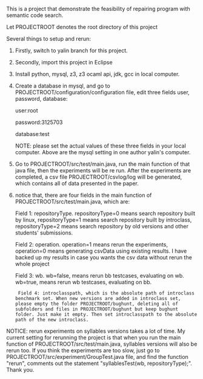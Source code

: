 This is a project that demonstrate the feasibility of repairing program with semantic code search.

Let PROJECTROOT denotes the root directory of this project

Several things to setup and rerun:

1. Firstly, switch to yalin branch for this project.

2. Secondly, import this project in Eclipse

3. Install python, mysql, z3, z3 ocaml api, jdk, gcc in local computer.

4. Create a database in mysql, and go to PROJECTROOT/configuration/configuration file, edit three fields user, password, database:
	
	user:root
	
	password:3125703
	
	database:test
	
	NOTE: please set the actual values of these three fields in your local computer. Above are the mysql setting in one author yalin's computer.

5. Go to PROJECTROOT/src/test/main.java, run the main function of that java file, then the experiments will be re run.
 After the experiments are completed, a csv file  PROJECTROOT/csvlog/log will be generated, which contains all of data presented in the paper.
 
6. notice that, there are four fields in the main function of PROJECTROOT/src/test/main.java, which are:

	Field 1: repositoryType. repositoryType=0 means search repository built by linux, 
		repositoryType=1 means search repository built by introclass, 
		repositoryType=2 means search repository by old versions and other students' submissions.
		
	Field 2: operation. operation=1 means rerun the experiments, 
		operation=0 means generating csvData using existing results. 
		I have backed up my results in case you wants the csv data without rerun the whole project
		
	Field 3: wb. wb=false, means rerun bb testcases, evaluating on wb.
		wb=true, means rerun wb testcases, evaluating on bb.

        Field 4: introclasspath, which is the absolute path of introclass benchmark set. When new versions are added in introclass set, please empty the folder PROJECTROOT/bughunt, deleting all of subfolders and files in PROJECTROOT/bughunt but keep bughunt folder. Just make it empty. Then set introclasspath to the absolute path of the new introclass.
		
NOTICE: rerun experiments on syllables versions takes a lot of time.
		My current setting for rerunning the project is that when you run the main function of PROJECTROOT/src/test/main.java,
		syllables versions will also be rerun too. If you think the experiments are too slow, just go to PROJECTROOT/src/experiment/GroupTest.java file,
		and find the function "rerun", comments out the statement "syllablesTest(wb, repositoryType);". 
Thank you.